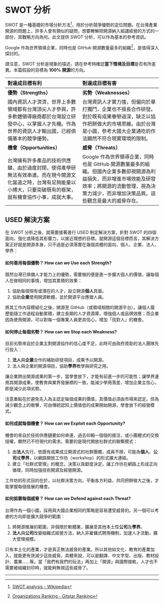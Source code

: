 # SWOT 分析

SWOT 是一種基礎的市場分析方法[^1]，用於分析競爭優勢的定位問題。在台灣產業開源的問題上，許多人會有類似的疑問，想要瞭解把開源納入組識經營的方式的一部份，其戰略方向為何。此文提供 SWOT 分析，可以作為基本的參考資訊。

Google 作為世界領導企業，同時也是 GitHub 開源數量最多的組織[^2]，是值得深入探討的。

請注意，SWOT 分析是現象的描述，請在參考時確認**當下情境及目標**是否有所差異。本篇假設的目標為 **100% 開源**的方向。

| **對達成目標有利** | **對達成目標有害** |
| :--- | :--- |
| **優勢（Strengths）** | **劣勢（Weaknesses）** |
| 國內資訊人才濟濟，世界上多數領域都有台灣頂尖人才參與，許多軟體領導廠商都於台灣設立研發中心，以掌握人才先機。作為世界的資訊人才輸出國，已經俱備基本的競爭優勢。 | 台灣資訊人才實力強，但偏向於單打獨鬥，企業也不擅長合作研發。對於既有成果眷戀過深，缺乏以協作把餅做大的市場思維。由於台灣是小國，參考大國大企業通吃的作法顯然不符合現實環境的限制。 |
| **機會（Opportunities）** | **威脅（Threats）** |
| 台灣擁有許多產品的技術供應鍵，由於過度封閉，使得產學研無法有效串連。而在現今開源文化當道之時，台灣有足夠能量以小搏大，只要突破既有的框架，就有機會協作小事，成就大事。 | Google 作為世界領導企業，同時也是 GitHub 開源數量最多的組織。但國內企業多數卻視開源為利益損失，而非增進市場效能及研發效率；將開源的流動管理，視為決策力減少，而非增加決策品質。這些觀念是最大的威脅存在。 |

## USED 解決方案

在 SWOT 分析之後，就需要接著進行 USED 制定解決方案，針對 SWOT 的四個面向，強化或降低其影響力，以接近理想的目標。就開源這個目標而言，其解決方案正好就是開源本身，只不過是必須落實在幾個具體的面向，個人、企業、法人、學界：

#### 如何善用每個優勢？ How can we Use each Strength?

既然台灣已俱備人才能力上的優勢，需要做的便是進一步擴大個人的價值，讓每個人在做相同的事情，增加其累積的效果：

1. 協助每個現有或潛在的人才，設立開源**個人**頁面。
2. 協助**企業**使用開源軟體，並於開源平台應徵人員。

將其工作內容模組化之後，開源至 GitHub（或領域相關的開源平台）。讓個人履歷能隨工作過程自動累積，建立長期的人才資源庫，增強個人或品牌效應；而企業因為使用開源，可以對每一個專業人員更具信心，增加「找對人」的機會。

#### 如何停止每個劣勢？ How can we Stop each Weakness?

目前劣勢來自於企業主對開源協作的信心度不足，此時可由政府資助的法人團隊先行投入：

1. **法人**與**企業**合作的補助研發項目，成果予以開源。
2. 法人與企業的開源項目，協助**學界**教學與研究之用。

讓企業跨出開源成果的第一步，當學會放下，才能有前進一步的可能性；讓學界運用其開源成果，使教育與業界發展標的一致，能減少學用落差，增加企業主信心，即是減少此項劣勢。

注意重點在於避免先入為主認定每個成果的價值，其價值必須由市場來認定。但為減少觀念上的衝擊，可由傳統認知上價值低的成果開始開源，學會放下的經營模式。

#### 如何成就每個機會？ How can we Exploit each Opportunity?

機會的來自於技術供應鏈要如何串連，過去仰賴一個個的接洽，或小團體式的交換授權，顯然已不符現代的需求。需要的是現代開放社群式的聯繫模式：

1. 由**法人**先行，依既有成果成立開源式的社群團體，成員不限，可能為**個人**、**公司**或**學界**，以網路開放工作坊（workshop）的形式擴大連結。
2. 建立「社群式管理」的概念，決策以貢獻度決定，讓工作坊在網路上形成正向循環，同時加強技術開源及經營開源。

工作坊的形式目的在於，以社群決策方向，平衡各方利益，共同把餅做大之後，才能掌握每個發展的機會。

#### 如何抵禦每個威脅？ How can we Defend against each Threat?

台灣作為一個小國，採用與大國企業相同的策略是容易遭受威脅的。另一個可以考慮的方向即是擴大競爭的範圍：

1. 將開源推展的範圍，非侷限於軟體業，擴展至其他本土性**公司**及**學界**。
2. **法人**與**公司**改變組織式經營方法，納入非雇傭式聘用機制，加速人才流動，擴大管理規模。

只有本土化的產業，才是真正無法威脅的產業。所以其他如文化、教育的產業加入，就能更有效減少這些威脅。具體來說，可以是翻譯、中文字型、出版、教材設計、農業......等。當「我們有我們的玩法」再加上「開源」與國際接軌，人才也不需要被組織封印時，就能夠無視這些威脅了。

---

[^1]:  [SWOT analysis - Wikipedia](https://en.wikipedia.org/wiki/SWOT_analysis)

[^2]:  [Organizations Ranking - Gitstar Ranking](https://gitstar-ranking.com/organizations)

